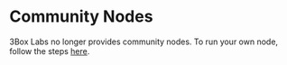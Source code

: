 # Community Nodes

3Box Labs no longer provides community nodes. To run your own node, follow the steps [here](https://developers.ceramic.network/run/nodes/nodes/).
